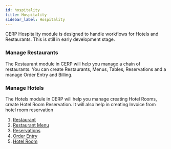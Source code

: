 ```yaml
---
id: hospitality
title: Hospitality
sidebar_label: Hospitality
---
```


CERP Hospitality module is designed to handle workflows for Hotels and Restaurants. This is still in early development stage.

### Manage Restaurants

The Restaurant module in CERP will help you manage a chain of restaurants. You can create Restaurants, Menus, Tables, Reservations and a manage Order Entry and Billing.

### Manage Hotels

The Hotels module in CERP will help you manage creating Hotel Rooms, create Hotel Room Reservation. It will also help in creating Invoice from hotel room reservation

1. [Restaurant](/docs/industryModule/hospitality/restaurant)
1. [Restaurant Menu](/docs/industryModule/hospitality/restaurantMenu)
1. [Reservations](/docs/industryModule/hospitality/reservations)
1. [Order Entry](/docs/industryModule/hospitality/orderEnt)
1. [Hotel Room](/docs/industryModule/hospitality/hotelRoom)
